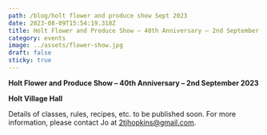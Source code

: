 ```yaml
---
path: /blog/holt flower and produce show Sept 2023
date: 2023-08-09T15:54:19.318Z
title: Holt Flower and Produce Show – 40th Anniversary – 2nd September 2023
category: events
image: ../assets/flower-show.jpg
draft: false
sticky: true
---
```

**Holt Flower and Produce Show – 40th Anniversary – 2nd September 2023** 

**Holt Village Hall** 

Details of classes, rules, recipes, etc. to be published soon.  For more information, please contact Jo at 2tjhopkins@gmail.com.